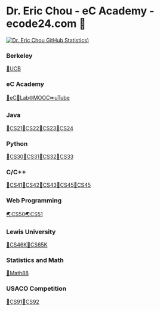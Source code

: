 # Dr. Eric Chou - eC Academy - ecode24.com 👋
[![Dr. Eric Chou GitHub Statistics](https://github-readme-stats.vercel.app/api?username=echou510&show_icons=true&theme=tokyonight))
](https://github.com/echou510/github-readme-stats)

### Berkeley
[🐻UCB](https://github.com/echou510/UC_Berkeley)
### eC Academy
[🌝eC](http://www.ecode24.com)[🙂Lab](#)[🌐MOOC](#)[⏩uTube](#)
### Java
[🍵CS21](#)[🍵CS22](#)[🍵CS23](#)[🍵CS24](#)
### Python
[🐍CS30](#)[🐍CS31](#)[🐍CS32](#)[🐍CS33](#)
### C/C++
[🔵CS41](#)[🔵CS42](#)[🔵CS43](#)[🔵CS45](#)[🔵CS45](#)
### Web Programming
[🌏CS50](https://github.com/echou510/CS50_WebDesign)[🌏CS51](https://github.com/echou510/CS51APCSP)
### Lewis University
[💒CS46K](#)[💒CS65K](https://github.com/echou510/CS75Robotics)
### Statistics and Math
[🔢Math88](#)
### USACO Competition
[🐄CS91](#)[🐄CS92](#)
<!--
**echou510/echou510** is a ✨ _special_ ✨ repository because its `README.md` (this file) appears on your GitHub profile.

Here are some ideas to get you started:

- 🔭 I’m currently working on ...
- 🌱 I’m currently learning ...
- 👯 I’m looking to collaborate on ...
- 🤔 I’m looking for help with ...
- 💬 Ask me about ...
- 📫 How to reach me: ...
- 😄 Pronouns: ...
- ⚡ Fun fact: ...
-->

